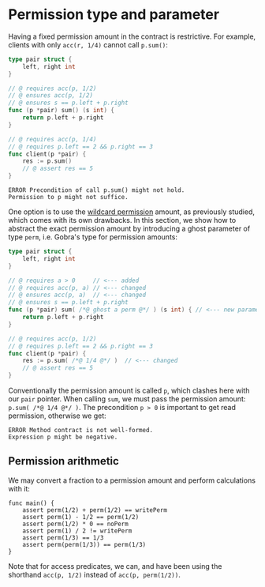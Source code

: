 # Permission type and parameter

Having a fixed permission amount in the contract is restrictive.
For example, clients with only `acc(r, 1/4)` cannot call `p.sum()`:
``` go
type pair struct {
	left, right int
}

// @ requires acc(p, 1/2)
// @ ensures acc(p, 1/2)
// @ ensures s == p.left + p.right
func (p *pair) sum() (s int) {
	return p.left + p.right
}

// @ requires acc(p, 1/4)
// @ requires p.left == 2 && p.right == 3
func client(p *pair) {
	res := p.sum()
	// @ assert res == 5
}
```
``` text
ERROR Precondition of call p.sum() might not hold. 
Permission to p might not suffice.
```

One option is to use the [wildcard permission](./wildcard-permission.md) amount, as previously studied, which comes with its own drawbacks.
In this section, we show how to abstract the exact permission amount by introducing a ghost parameter of type `perm`, i.e. Gobra's type for permission amounts:
``` go
type pair struct {
	left, right int
}

// @ requires a > 0	    // <--- added
// @ requires acc(p, a) // <--- changed
// @ ensures acc(p, a)	// <--- changed
// @ ensures s == p.left + p.right
func (p *pair) sum( /*@ ghost a perm @*/ ) (s int) { // <--- new parameter
	return p.left + p.right
}

// @ requires acc(p, 1/2)
// @ requires p.left == 2 && p.right == 3
func client(p *pair) {
	res := p.sum( /*@ 1/4 @*/ )  // <--- changed
	// @ assert res == 5
}
```
Conventionally the permission amount is called `p`, which clashes here with our `pair` pointer.
When calling `sum`, we must pass the permission amount: `p.sum( /*@ 1/4 @*/ )`.
The precondition `p > 0` is important to get read permission, otherwise we get:
``` text
ERROR Method contract is not well-formed.
Expression p might be negative.
```


## Permission arithmetic
We may convert a fraction to a permission amount and perform calculations with it: 
``` gobra
func main() {
	assert perm(1/2) + perm(1/2) == writePerm
	assert perm(1) - 1/2 == perm(1/2)
	assert perm(1/2) * 0 == noPerm
	assert perm(1) / 2 != writePerm
	assert perm(1/3) == 1/3
	assert perm(perm(1/3)) == perm(1/3)
}
```
Note that for access predicates, we can, and have been using the shorthand `acc(p, 1/2)` instead of `acc(p, perm(1/2))`.
